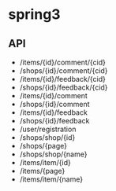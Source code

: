 # spring3
## API
* /items/{id}/comment/{cid}
* /shops/{id}/comment/{cid}
* /items/{id}/feedback/{cid}
* /shops/{id}/feedback/{cid}
* /items/{id}/comment
* /shops/{id}/comment
* /items/{id}/feedback
* /shops/{id}/feedback
* /user/registration
* /shops/shop/{id}
* /shops/{page}
* /shops/shop/{name}
* /items/item/{id}
* /items/{page}
* /items/item/{name}